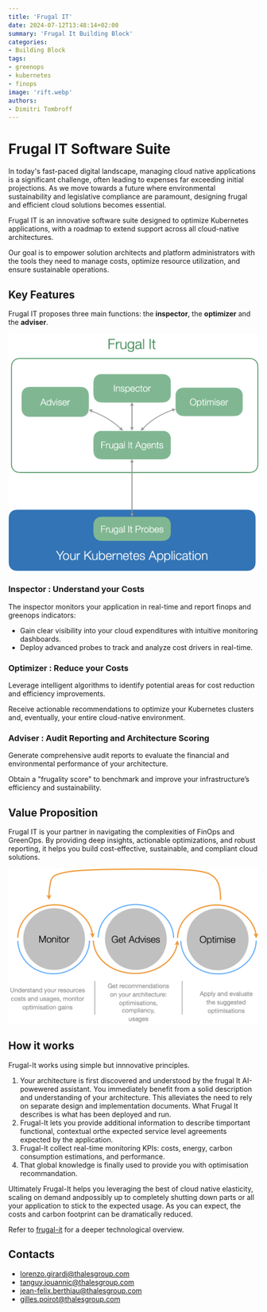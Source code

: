 ```yaml
---
title: 'Frugal IT'
date: 2024-07-12T13:48:14+02:00
summary: 'Frugal It Building Block'
categories: 
- Building Block
tags:
- greenops
- kubernetes
- finops
image: 'rift.webp'
authors: 
- Dimitri Tombroff
---
```


# Frugal IT Software Suite

In today's fast-paced digital landscape, managing cloud native applications is a significant challenge, often leading to expenses far exceeding initial projections. As we move towards a future where environmental sustainability and legislative compliance are paramount, designing frugal and efficient cloud solutions becomes essential.

Frugal IT is an innovative software suite designed to optimize Kubernetes applications, with a roadmap to extend support across all cloud-native architectures. 

Our goal is to empower solution architects and platform administrators with the tools they need to manage costs, optimize resource utilization, and ensure sustainable operations.

## Key Features

Frugal IT proposes three main functions: the **inspector**, the **optimizer** and the **adviser**.

![Frugal It Overview](frugal-it.png)

### Inspector : Understand your Costs

The inspector monitors your application in real-time and report finops and greenops indicators: 

* Gain clear visibility into your cloud expenditures with intuitive monitoring dashboards.
* Deploy advanced probes to track and analyze cost drivers in real-time.

### Optimizer : Reduce your Costs

Leverage intelligent algorithms to identify potential areas for cost reduction and efficiency improvements.

Receive actionable recommendations to optimize your Kubernetes clusters and, eventually, your entire cloud-native environment.

### Adviser : Audit Reporting and Architecture Scoring

Generate comprehensive audit reports to evaluate the financial and environmental performance of your architecture.

Obtain a "frugality score" to benchmark and improve your infrastructure’s efficiency and sustainability.

## Value Proposition

Frugal IT is your partner in navigating the complexities of FinOps and GreenOps. By providing deep insights, actionable optimizations, and robust reporting, it helps you build cost-effective, sustainable, and compliant cloud solutions.

![User experience and vertuous cycle](frugal-it-cycle.png)

## How it works

Frugal-It works using simple but innnovative principles. 

1. Your architecture is first discovered and understood by the frugal It AI-powewered assistant. You immediately benefit from a solid description and understanding of your architecture. This alleviates the need to rely on separate design and implementation 
documents. What Frugal It describes is what has been deployed and run. 
2. Frugal-It lets you provide additional information to describe timportant functional, contextual orthe expected service level agreements expected by the application. 
3. Frugal-It collect real-time monitoring KPIs: costs, energy, carbon consumption estimations, and performance.
4. That global knowledge is finally used to provide you with optimisation recommandation. 

Ultimately Frugal-It helps you leveraging the best of cloud native elasticity, scaling on demand andpossibly up to completely shutting down parts or all your application  to stick to the expected usage. As you can expect, the costs and carbon footprint 
can be dramatically reduced.  

Refer to [frugal-it](/blogs/frugalit) for a deeper technological overview. 


## Contacts

- lorenzo.girardi@thalesgroup.com
- tanguy.jouannic@thalesgroup.com
- jean-felix.berthiau@thalesgroup.com
- gilles.poirot@thalesgroup.com



